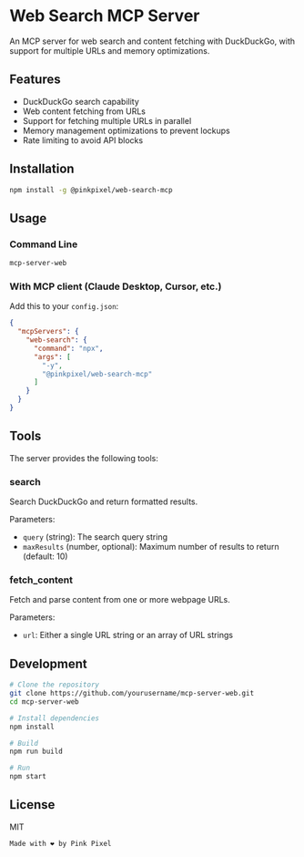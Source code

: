 # Web Search MCP Server

An MCP server for web search and content fetching with DuckDuckGo, with support for multiple URLs and memory optimizations.

## Features

- DuckDuckGo search capability
- Web content fetching from URLs
- Support for fetching multiple URLs in parallel
- Memory management optimizations to prevent lockups
- Rate limiting to avoid API blocks

## Installation

```bash
npm install -g @pinkpixel/web-search-mcp
```

## Usage

### Command Line

```bash
mcp-server-web
```

### With MCP client (Claude Desktop, Cursor, etc.)

Add this to your `config.json`:

```json
{
  "mcpServers": {
    "web-search": {
      "command": "npx",
      "args": [
        "-y",
        "@pinkpixel/web-search-mcp"
      ]
    }
  }
}
```

## Tools

The server provides the following tools:

### search

Search DuckDuckGo and return formatted results.

Parameters:
- `query` (string): The search query string
- `maxResults` (number, optional): Maximum number of results to return (default: 10)

### fetch_content

Fetch and parse content from one or more webpage URLs.

Parameters:
- `url`: Either a single URL string or an array of URL strings

## Development

```bash
# Clone the repository
git clone https://github.com/yourusername/mcp-server-web.git
cd mcp-server-web

# Install dependencies
npm install

# Build
npm run build

# Run
npm start
```

## License

MIT
```
Made with ❤️ by Pink Pixel